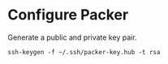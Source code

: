 # Configure Packer

Generate a public and private key pair.
```
ssh-keygen -f ~/.ssh/packer-key.hub -t rsa
```

